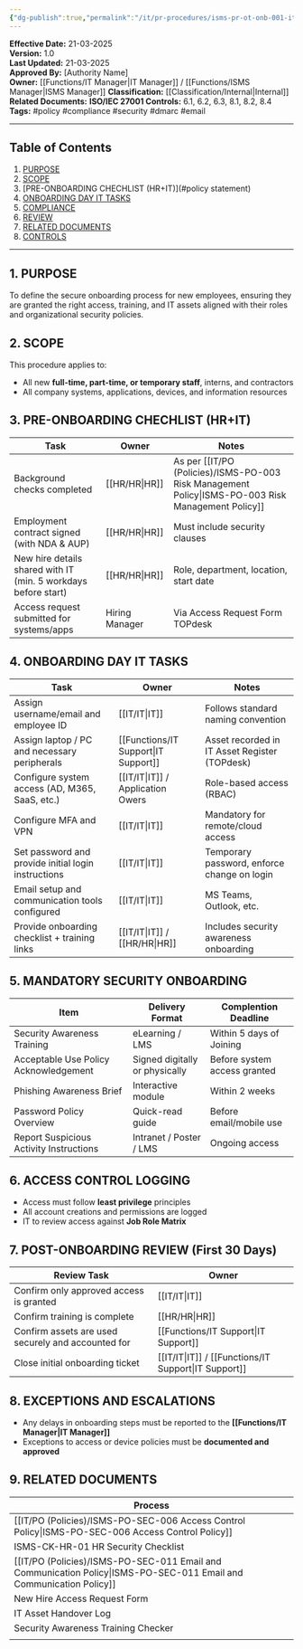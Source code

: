 ```yaml
---
{"dg-publish":true,"permalink":"/it/pr-procedures/isms-pr-ot-onb-001-it-onboarding-produce-new-employees/","noteIcon":"default"}
---
```



 
**Effective Date:** 21-03-2025  
**Version:** 1.0  
**Last Updated:** 21-03-2025  
**Approved By:** [Authority Name]  
**Owner:** [[Functions/IT Manager\|IT Manager]] / [[Functions/ISMS Manager\|ISMS Manager]]
**Classification:** [[Classification/Internal\|Internal]]
**Related Documents:** 
**ISO/IEC 27001 Controls:** 6.1, 6.2, 6.3, 8.1, 8.2, 8.4
**Tags:** #policy #compliance  #security #dmarc #email

---
## **Table of Contents**  
1. [PURPOSE](#purpose)  
2. [SCOPE](#scope)  
3. [PRE-ONBOARDING CHECHLIST (HR+IT)](#policy statement)  
4. [ONBOARDING DAY IT TASKS](#roles-and-responsibilities)  
5. [COMPLIANCE](#dmarc)  
6. [REVIEW](#responsibilities)  
7. [RELATED DOCUMENTS](#compliance)  
8. [CONTROLS](#registrations)  

---

## **1. PURPOSE**  
To define the secure onboarding process for new employees, ensuring they are granted the right access, training, and IT assets aligned with their roles and organizational security policies.
## **2. SCOPE**
This procedure applies to:
- All new **full-time, part-time, or temporary staff**, interns, and contractors
- All company systems, applications, devices, and information resources
## **3. PRE-ONBOARDING CHECHLIST (HR+IT)** 
 
| Task                                                           | Owner          | Notes                                         |
| -------------------------------------------------------------- | -------------- | --------------------------------------------- |
| Background checks completed                                    | [[HR/HR\|HR]]         | As per [[IT/PO (Policies)/ISMS-PO-003 Risk Management Policy\|ISMS-PO-003 Risk Management Policy]] |
| Employment contract signed (with NDA & AUP)                    | [[HR/HR\|HR]]         | Must include security clauses                 |
| New hire details shared with IT (min. 5 workdays before start) | [[HR/HR\|HR]]         | Role, department, location, start date        |
| Access request submitted for systems/apps                      | Hiring Manager | Via Access Request Form TOPdesk               |
## **4. ONBOARDING DAY IT TASKS**

| **Task**                                            | **Owner**                  | Notes                                         |
| --------------------------------------------------- | -------------------------- | --------------------------------------------- |
| Assign username/email and employee ID               | [[IT/IT\|IT]]                     | Follows standard naming convention            |
| Assign laptop / PC and necessary peripherals        | [[Functions/IT Support\|IT Support]]             | Asset recorded in IT Asset Register (TOPdesk) |
| Configure system access (AD, M365, SaaS, etc.)      | [[IT/IT\|IT]] / Application Owers | Role-based access (RBAC)                      |
| Configure MFA and VPN                               | [[IT/IT\|IT]]                     | Mandatory for remote/cloud access             |
| Set password and provide initial login instructions | [[IT/IT\|IT]]                     | Temporary password, enforce change on login   |
| Email setup and communication tools configured      | [[IT/IT\|IT]]                     | MS Teams, Outlook, etc.                       |
| Provide onboarding checklist + training links       | [[IT/IT\|IT]]  / [[HR/HR\|HR]]           | Includes security awareness onboarding        |
## **5. MANDATORY SECURITY ONBOARDING** 

| Item                                    | Delivery Format                | Complention Deadline         |
| --------------------------------------- | ------------------------------ | ---------------------------- |
| Security Awareness Training             | eLearning / LMS                | Within 5 days of Joining     |
| Acceptable Use Policy Acknowledgement   | Signed digitally or physically | Before system access granted |
| Phishing Awareness Brief                | Interactive module             | Within 2 weeks               |
| Password Policy Overview                | Quick-read guide               | Before email/mobile use      |
| Report Suspicious Activity Instructions | Intranet / Poster / LMS        | Ongoing access               |
## **6. ACCESS CONTROL LOGGING**  
- Access must follow **least privilege** principles
- All account creations and permissions are logged
- IT to review access against **Job Role Matrix**
## **7. POST-ONBOARDING REVIEW (First 30 Days)**  

| Review Task                                        | Owner                   |
| -------------------------------------------------- | ----------------------- |
| Confirm only approved access is granted            | [[IT/IT\|IT]]                  |
| Confirm training is complete                       | [[HR/HR\|HR]]                  |
| Confirm assets are used securely and accounted for | [[Functions/IT Support\|IT Support]]          |
| Close initial onboarding ticket                    | [[IT/IT\|IT]] / [[Functions/IT Support\|IT Support]] |
## **8. EXCEPTIONS AND ESCALATIONS**
- Any delays in onboarding steps must be reported to the **[[Functions/IT Manager\|IT Manager]]**
- Exceptions to access or device policies must be **documented and approved**
## **9. RELATED DOCUMENTS**

| Process                                            |
| -------------------------------------------------- |
| [[IT/PO (Policies)/ISMS-PO-SEC-006 Access Control Policy\|ISMS-PO-SEC-006 Access Control Policy]]          |
| ISMS-CK-HR-01 HR Security Checklist                |
| [[IT/PO (Policies)/ISMS-PO-SEC-011 Email and Communication Policy\|ISMS-PO-SEC-011 Email and Communication Policy]] |
| New Hire Access Request Form                       |
| IT Asset Handover Log                              |
| Security Awareness Training Checker                |
|                                                    |








